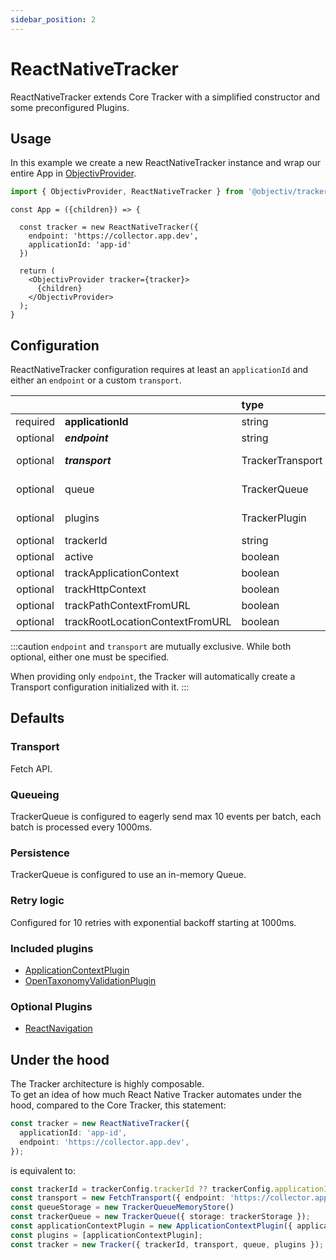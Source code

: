 ```yaml
---
sidebar_position: 2
---
```


# ReactNativeTracker

ReactNativeTracker extends Core Tracker with a simplified constructor and some preconfigured Plugins.

## Usage
In this example we create a new ReactNativeTracker instance and wrap our entire App in [ObjectivProvider](/tracking/react-native/api-reference/common/providers/ObjectivProvider.md).

```ts
import { ObjectivProvider, ReactNativeTracker } from '@objectiv/tracker-react-native';
```

```tsx
const App = ({children}) => {

  const tracker = new ReactNativeTracker({
    endpoint: 'https://collector.app.dev',
    applicationId: 'app-id'
  })

  return (
    <ObjectivProvider tracker={tracker}>
      {children}
    </ObjectivProvider>
  );
}
```

## Configuration
ReactNativeTracker configuration requires at least an `applicationId` and either an `endpoint` or a custom `transport`.

|          |                                 | type             | default value                                                                                                                                                |
|:--------:|:--------------------------------|:-----------------|:-------------------------------------------------------------------------------------------------------------------------------------------------------------|
| required | **applicationId**               | string           |                                                                                                                                                              |
| optional | **_endpoint_**                  | string           |                                                                                                                                                              |
| optional | **_transport_**                 | TrackerTransport | The result of [makeReactNativeTrackerDefaultTransport](/tracking/react-native/api-reference/common/factories/makeReactNativeTrackerDefaultTransport.md)      |
| optional | queue                           | TrackerQueue     | The result of [makeReactNativeTrackerDefaultQueue](/tracking/react-native/api-reference/common/factories/makeReactNativeTrackerDefaultQueue.md)              |
| optional | plugins                         | TrackerPlugin    | The result of [makeReactNativeTrackerDefaultPluginsList](/tracking/react-native/api-reference/common/factories/makeReactNativeTrackerDefaultPluginsList.md)  |
| optional | trackerId                       | string           | Same value as `applicationId`                                                                                                                                |
| optional | active                          | boolean          | `true`                                                                                                                                                       |
| optional | trackApplicationContext         | boolean          | `true`                                                                                                                                                       |
| optional | trackHttpContext                | boolean          | `true`                                                                                                                                                       |
| optional | trackPathContextFromURL         | boolean          | `true`                                                                                                                                                       |
| optional | trackRootLocationContextFromURL | boolean          | `true`                                                                                                                                                       |

:::caution
`endpoint` and `transport` are mutually exclusive. While both optional, either one must be specified.

When providing only `endpoint`, the Tracker will automatically create a Transport configuration initialized with it.
:::

## Defaults 

### Transport
Fetch API.

### Queueing
TrackerQueue is configured to eagerly send max 10 events per batch, each batch is processed every 1000ms.  

### Persistence
TrackerQueue is configured to use an in-memory Queue.

### Retry logic
Configured for 10 retries with exponential backoff starting at 1000ms.

### Included plugins
- [ApplicationContextPlugin](/tracking/react-native/plugins/application-context.md)
- [OpenTaxonomyValidationPlugin](/tracking/react-native/plugins/open-taxonomy-validation.md)

### Optional Plugins
- [ReactNavigation](/tracking/react-native/plugins/react-navigation.md)


## Under the hood
The Tracker architecture is highly composable.  
To get an idea of how much React Native Tracker automates under the hood, compared to the Core Tracker, this statement:

```typescript
const tracker = new ReactNativeTracker({ 
  applicationId: 'app-id', 
  endpoint: 'https://collector.app.dev',
});
``` 

is equivalent to:

```typescript
const trackerId = trackerConfig.trackerId ?? trackerConfig.applicationId;
const transport = new FetchTransport({ endpoint: 'https://collector.app.dev' });
const queueStorage = new TrackerQueueMemoryStore()
const trackerQueue = new TrackerQueue({ storage: trackerStorage });
const applicationContextPlugin = new ApplicationContextPlugin({ applicationId: 'app-id' });
const plugins = [applicationContextPlugin];
const tracker = new Tracker({ trackerId, transport, queue, plugins });

```
